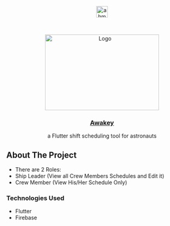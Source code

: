 <p align="center">
<a href="https://linkedin.com/in/ahmedhalbas" target="blank"><img align="center" src="https://cdn.jsdelivr.net/npm/simple-icons@3.0.1/icons/linkedin.svg" alt="ahmedhalbas" height="30" width="30" /></a>
</p>




<!-- PROJECT LOGO -->
<br />
<p align="center">
  <a href="https://drive.google.com/file/d/1DuNe7oMkmOzZoQEH1cqq1Iu8KSQ__JLO/view?usp=sharing">
    <img src="https://cybersecurity-excellence-awards.com/wp-content/uploads/2017/12/430215.jpg" alt="Logo" width="300" height="200">
  </a>
  <a href="https://drive.google.com/file/d/1DuNe7oMkmOzZoQEH1cqq1Iu8KSQ__JLO/view?usp=sharing">
  <h3 align="center">Awakey</h3>
  </a>
  
  

  <p align="center">
   a Flutter shift scheduling tool for astronauts
    <br />
   
  </p>
</p>






<!-- ABOUT THE PROJECT -->
## About The Project



* There are 2 Roles: 
* Ship Leader (View all Crew Members Schedules and Edit it)
* Crew Member (View His/Her Schedule Only)



### Technologies Used

* Flutter
* Firebase





